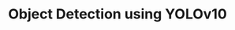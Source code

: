 ---
title: Object Detection using YOLOv10
emoji: ⚡
colorFrom: blue
colorTo: indigo
sdk: streamlit
sdk_version: 1.32.2
app_file: app.py
pinned: false
---